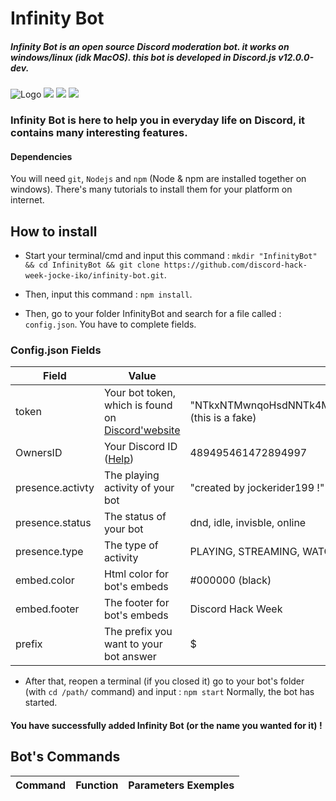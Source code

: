 Infinity Bot
==================

##### Infinity Bot is an open source Discord moderation bot. it works on windows/linux (idk MacOS). this bot is developed in Discord.js v12.0.0-dev.

![Logo](https://cdn.discordapp.com/icons/591537647994798101/a85984646942ed4f2202ffac114b7218.png)
<img src="https://img.shields.io/badge/node--js-10.16.0-success.svg"> 
<img src="https://img.shields.io/badge/npm-6.9.0-red.svg">
<img src="https://img.shields.io/badge/discord.js-12.0.0-blue.svg">
### Infinity Bot is here to help you in everyday life on Discord, it contains many interesting features. 

#### Dependencies
  You will need `git`, `Nodejs` and `npm` (Node & npm are installed together on windows). There's many tutorials to install them for your platform on internet.

How to install 
--------------

* Start your terminal/cmd and input this command : `mkdir "InfinityBot" && cd InfinityBot && git clone https://github.com/discord-hack-week-jocke-iko/infinity-bot.git`.

* Then, input this command : `npm install`.

* Then, go to your folder InfinityBot and search for a file called : `config.json`. You have to complete fields.

### Config.json Fields
| Field | Value | Exemple |
| ------ | ------- | ------- |
| token | Your bot token, which is found on [Discord'website](https://discordapp.com/developers/applications/) | "NTkxNTMwnqoHsdNNTk4MTQ0.XRR95g.fh5aH6PeHtRd2qPRANgHEGwfI" (this is a fake) |
| OwnersID | Your Discord ID ([Help](https://support.discordapp.com/hc/en-us/articles/206346498-Where-can-I-find-my-User-Server-Message-ID-)) | 489495461472894997
| presence.activty| The playing activity of your bot | "created by jockerider199 !" |
| presence.status | The status of your bot | dnd, idle, invisble, online |
| presence.type | The type of activity | PLAYING, STREAMING, WATCHING, LISTENING |
| embed.color | Html color for bot's embeds | #000000 (black)  |
| embed.footer | The footer for bot's embeds | Discord Hack Week |
| prefix | The prefix you want to your bot answer | $ |

* After that, reopen a terminal (if you closed it) go to your bot's folder (with `cd /path/` command) and input : `npm start` Normally, the bot has started.

#### You have successfully added Infinity Bot (or the name you wanted for it) !

## Bot's Commands
| Command | Function | Parameters Exemples |
| ------- | -------- | ------------------- |
